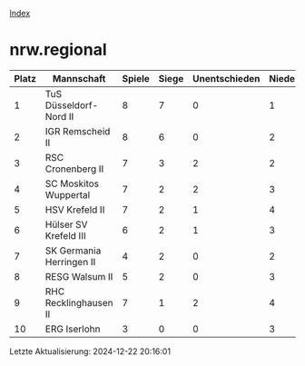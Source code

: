 [Index](./README.md)

# nrw.regional

| Platz |  Mannschaft |  Spiele |  Siege |  Unentschieden |  Niederlagen |  Tore |  Differenz |  Punkte | 
| --- |  --- |  --- |  --- |  --- |  --- |  --- |  --- |  --- |  
|  1 |   TuS Düsseldorf-Nord II |   8 |   7 |   0 |   1 |   53:30 |   23 |   21 |  
|  2 |   IGR Remscheid II |   8 |   6 |   0 |   2 |   55:31 |   24 |   18 |  
|  3 |   RSC Cronenberg II |   7 |   3 |   2 |   2 |   38:32 |   6 |   11 |  
|  4 |   SC Moskitos Wuppertal |   7 |   2 |   2 |   3 |   40:42 |   -2 |   8 |  
|  5 |   HSV Krefeld II |   7 |   2 |   1 |   4 |   32:33 |   -1 |   7 |  
|  6 |   Hülser SV Krefeld III |   6 |   2 |   1 |   3 |   24:42 |   -18 |   7 |  
|  7 |   SK Germania Herringen II |   4 |   2 |   0 |   2 |   26:19 |   7 |   6 |  
|  8 |   RESG Walsum II |   5 |   2 |   0 |   3 |   23:43 |   -20 |   6 |  
|  9 |   RHC Recklinghausen II |   7 |   1 |   2 |   4 |   27:35 |   -8 |   5 |  
|  10 |   ERG Iserlohn |   3 |   0 |   0 |   3 |   10:21 |   -11 |   0 |  


Letzte Aktualisierung: 2024-12-22 20:16:01